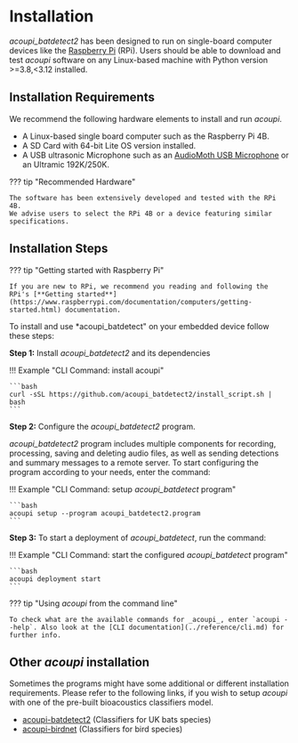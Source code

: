 # Installation

*acoupi_batdetect2* has been designed to run on single-board computer devices like the [Raspberry Pi](https://www.raspberrypi.org/) (RPi).
Users should be able to download and test _acoupi_ software on any Linux-based machine with Python version >=3.8,<3.12 installed.

## Installation Requirements

We recommend the following hardware elements to install and run _acoupi_.

- A Linux-based single board computer such as the Raspberry Pi 4B.
- A SD Card with 64-bit Lite OS version installed.
- A USB ultrasonic Microphone such as an [AudioMoth USB Microphone](https://www.openacousticdevices.info/audiomoth) or an Ultramic 192K/250K.

??? tip "Recommended Hardware"

    The software has been extensively developed and tested with the RPi 4B.
    We advise users to select the RPi 4B or a device featuring similar specifications.

## Installation Steps

??? tip "Getting started with Raspberry Pi"

    If you are new to RPi, we recommend you reading and following the RPi's [**Getting started**](https://www.raspberrypi.com/documentation/computers/getting-started.html) documentation.

To install and use *acoupi_batdetect" on your embedded device follow these steps:

**Step 1:** Install *acoupi_batdetect2* and its dependencies

!!! Example "CLI Command: install acoupi"

    ```bash
    curl -sSL https://github.com/acoupi_batdetect2/install_script.sh | bash
    ```

**Step 2:** Configure the *acoupi_batdetect2* program.

*acoupi_batdetect2* program includes multiple components for recording, processing, saving and deleting audio files, as well as sending detections and summary messages to a remote server. To start configuring the program according to your needs, enter the command: 

!!! Example "CLI Command: setup *acoupi_batdetect* program"

    ```bash
    acoupi setup --program acoupi_batdetect2.program
    ```

**Step 3:** To start a deployment of *acoupi_batdetect*, run the command:

!!! Example "CLI Command: start the configured *acoupi_batdetect* program"

    ```bash
    acoupi deployment start
    ```

??? tip "Using _acoupi_ from the command line"

    To check what are the available commands for _acoupi_, enter `acoupi --help`. Also look at the [CLI documentation](../reference/cli.md) for further info.

## Other _acoupi_ installation

Sometimes the programs might have some additional or different installation requirements.
Please refer to the following links, if you wish to setup _acoupi_ with one of the pre-built bioacoustics classifiers model.

- [acoupi-batdetect2](https://github.com/acoupi/acoupi_batdetect2) (Classifiers for UK bats species)
- [acoupi-birdnet](https://github.com/acoupi/acoupi_birdnet) (Classifiers for bird species)
